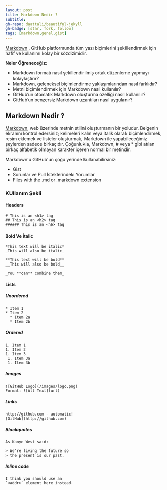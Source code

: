 ```yaml
---
layout: post
title: Markdown Nedir ?
subtitle:
gh-repo: daattali/beautiful-jekyll
gh-badge: [star, fork, follow]
tags: [markdown,genel,gist]
---
```


[Markdown](http://markdowntutorial.com/) , GitHub platformunda tüm yazı biçimlerini şekillendirmek için hafif ve kullanımı kolay bir sözdizimidir.


**Neler Öğreneceğiz:**
- Markdown formatı nasıl şekillendirilmiş ortak düzenleme yapmayı kolaylaştırır?
- Markdown, geleneksel biçimlendirme yaklaşımlarından nasıl farklıdır?
- Metni biçimlendirmek için Markdown nasıl kullanılır?
- GitHub’un otomatik Markdown oluşturma özelliği nasıl kullanılır?
- GitHub’un benzersiz Markdown uzantıları nasıl uygulanır?


## Markdown Nedir ? 

[Markdown](http://markdowntutorial.com/), web üzerinde metnin stilini oluşturmanın bir yoludur. Belgenin ekranını kontrol edersiniz; kelimeleri kalın veya italik olarak biçimlendirmek, resim eklemek ve listeler oluşturmak, Markdown ile yapabileceğimiz şeylerden sadece birkaçıdır. Çoğunlukla, Markdown, # veya * gibi atılan birkaç alfabetik olmayan karakter içeren normal bir metindir.

Markdown'u GitHub'un çoğu yerinde kullanabilirsiniz:
- Gist
- Sorunlar ve Pull İsteklerindeki Yorumlar
- Files with the .md or .markdown extension

### KUllanım Şekli

#### Headers

~~~
# This is an <h1> tag
## This is an <h2> tag
###### This is an <h6> tag
~~~

#### Bold Ve İtalic

~~~
*This text will be italic*
_This will also be italic_

**This text will be bold**
__This will also be bold__

_You **can** combine them_
~~~

#### Lists

##### Unordered

~~~
* Item 1
* Item 2
  * Item 2a
  * Item 2b
  ~~~

  ##### Ordered
  ~~~
  1. Item 1
1. Item 2
1. Item 3
   1. Item 3a
   1. Item 3b
   ~~~

   ##### Images
   ~~~
   ![GitHub Logo](/images/logo.png)
Format: ![Alt Text](url)
   ~~~

   ##### Links
   ~~~
   http://github.com - automatic!
[GitHub](http://github.com)
   ~~~

   ##### Blockquotes
   ~~~
   As Kanye West said:

> We're living the future so
> the present is our past.
   ~~~

   ##### Inline code
   ~~~
   I think you should use an
`<addr>` element here instead.
   ~~~

